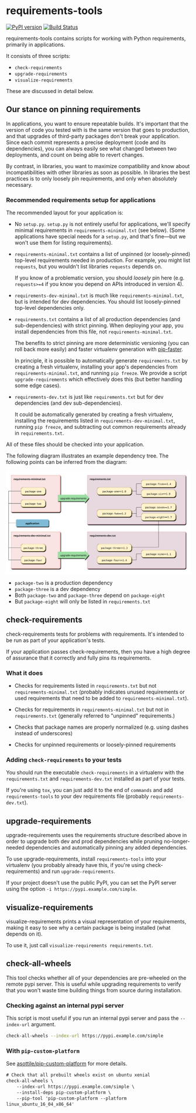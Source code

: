 requirements-tools
========

[![PyPI version](https://badge.fury.io/py/requirements-tools.svg)](https://pypi.python.org/pypi/requirements-tools)
[![Build Status](https://github.com/Yelp/requirements-tools/workflows/build/badge.svg?branch=master)](https://github.com/Yelp/requirements-tools/actions?query=workflow%3Abuild)

requirements-tools contains scripts for working with Python requirements,
primarily in applications.

It consists of three scripts:

  * `check-requirements`
  * `upgrade-requirements`
  * `visualize-requirements`

These are discussed in detail below.


## Our stance on pinning requirements

In applications, you want to ensure repeatable builds. It's important that the
version of code you tested with is the same version that goes to production,
and that upgrades of third-party packages don't break your application. Since
each commit represents a precise deployment (code and its dependencies), you
can always easily see what changed between two deployments, and count on being
able to revert changes.

By contrast, in libraries, you want to maximize compatibility and know about
incompatibilities with other libraries as soon as possible. In libraries the
best practices is to only loosely pin requirements, and only when absolutely
necessary.


### Recommended requirements setup for applications

The recommended layout for your application is:

* No `setup.py`.  `setup.py` is not entirely useful for applications, we'll
  specify minimal requirements in `requirements-minimal.txt` (see below).
  (Some applications have special needs for a `setup.py`, and that's fine—but
  we won't use them for listing requirements).

* `requirements-minimal.txt` contains a list of unpinned (or loosely-pinned)
  top-level requirements needed in production. For example, you might list
  `requests`, but you wouldn't list libraries `requests` depends on.

  If you know of a problematic version, you should *loosely* pin here (e.g.
  `requests>=4` if you know you depend on APIs introduced in version 4).

* `requirements-dev-minimal.txt` is much like `requirements-minimal.txt`, but
  is intended for dev dependencies. You should list loosely-pinned top-level
  dependencies only.

* `requirements.txt` contains a list of all production dependencies (and
  sub-dependencies) with strict pinning. When deploying your app, you install
  dependencies from this file, not `requirements-minimal.txt`.

  The benefits to strict pinning are more deterministic versioning (you can
  roll back more easily) and faster virtualenv generation with
  [pip-faster](https://github.com/Yelp/pip-faster).

  In principle, it is possible to automatically generate `requirements.txt` by
  creating a fresh virtualenv, installing your app's dependencies from
  `requirements-minimal.txt`, and running `pip freeze`. We provide a script
  `upgrade-requirements` which effectively does this (but better handling some
  edge cases).

* `requirements-dev.txt` is just like `requirements.txt` but for dev
  dependencies (and dev sub-dependencies).

  It could be automatically generated by creating a fresh virtualenv,
  installing the requirements listed in `requirements-dev-minimal.txt`, running
  `pip freeze`, and subtracting out common requirements already in
  `requirements.txt`.

All of these files should be checked into your application.

The following diagram illustrates an example dependency tree. The following points can be inferred from the diagram:

![A package dependency diagram is shown. The dependency graph is as follows: 1. The top level application has two production dependencies, package-one and package-two, and two dev dependencies, package-three and package-four. 2. package-one in turn depends on package-five and package-six. 3. package-two depends on package-seven and package-eight. 4. package-three also depends on package-eight. 5. package-four only depends on package-nine.](img/example-dependency-tree.svg)

* `package-two` is a production dependency
* `package-three` is a dev dependency
* Both `package-two` and `package-three` depend on `package-eight`
* But `package-eight` will only be listed in `requirements.txt`


## check-requirements

check-requirements tests for problems with requirements. It's intended to be
run as part of your application's tests.

If your application passes check-requirements, then you have a high degree of
assurance that it correctly and fully pins its requirements.


### What it does

* Checks for requirements listed in `requirements.txt` but not
  `requirements-minimal.txt` (probably indicates unused requirements or used
  requirements that need to be added to `requirements-minimal.txt`).

* Checks for requirements in `requirements-minimal.txt` but not in
  `requirements.txt` (generally referred to "unpinned" requirements.)

* Checks that package names are properly normalized (e.g. using dashes instead
  of underscores)

* Checks for unpinned requirements or loosely-pinned requirements


### Adding `check-requirements` to your tests

You should run the executable `check-requirements` in a virtualenv with the
`requirements.txt` and `requirements-dev.txt` installed as part of your
tests.

If you're using `tox`, you can just add it to the end of `commands` and add
`requirements-tools` to your dev requirements file (probably
`requirements-dev.txt`).


## upgrade-requirements

upgrade-requirements uses the requirements structure described above in order
to upgrade both dev and prod dependencies while pruning no-longer-needed
dependencies and automatically pinning any added dependencies.

To use upgrade-requirements, install `requirements-tools` into your virtualenv
(you probably already have this, if you're using check-requirements) and run
`upgrade-requirements`.

If your project doesn't use the public PyPI, you can set the PyPI server using
the option `-i https://pypi.example.com/simple`.


## visualize-requirements

visualize-requirements prints a visual representation of your requirements,
making it easy to see why a certain package is being installed (what depends on
it).

To use it, just call `visualize-requirements requirements.txt`.

## check-all-wheels

This tool checks whether all of your dependencies are pre-wheeled on the
remote pypi server.  This is useful while upgrading requirements to verify
that you won't waste time building things from source during installation.

### Checking against an internal pypi server

This script is most useful if you run an internal pypi server and pass the
`--index-url` argument.

```bash
check-all-wheels --index-url https://pypi.example.com/simple
```

### With `pip-custom-platform`

See [asottile/pip-custom-platform](https://github.com/asottile/pip-custom-platform)
for more details.

```
# Check that all prebuilt wheels exist on ubuntu xenial
check-all-wheels \
    --index-url https://pypi.example.com/simple \
    --install-deps pip-custom-platform \
    --pip-tool 'pip-custom-platform --platform linux_ubuntu_16_04_x86_64'
```
